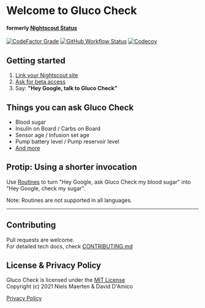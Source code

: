 # Welcome to Gluco Check

#### formerly [Nightscout Status](https://github.com/nielsmaerten/nightscout-assistant) 
[![CodeFactor Grade](https://img.shields.io/codefactor/grade/github/nielsmaerten/gluco-check/main?style=flat-square)](https://www.codefactor.io/repository/github/nielsmaerten/gluco-check/)
[![GitHub Workflow Status](https://img.shields.io/github/workflow/status/nielsmaerten/gluco-check/Build,%20Test,%20Lint,%20Deploy?style=flat-square)](https://github.com/nielsmaerten/gluco-check/actions?query=workflow%3A%22Build%2C+Test%2C+Lint%2C+Deploy%22)
[![Codecov](https://img.shields.io/codecov/c/github/nielsmaerten/gluco-check?style=flat-square)](https://codecov.io/gh/nielsmaerten/gluco-check)

## Getting started

1. [Link your Nightscout site](https://nightly.diabase.app)
2. [Ask for beta access](https://gitter.im/nielsmaerten)
3. Say: **"Hey Google, talk to Gluco Check"**  

## Things you can ask Gluco Check

* Blood sugar
* Insulin on Board / Carbs on Board
* Sensor age / Infusion set age
* Pump battery level / Pump reservoir level
* [And more](https://nightly.diabase.app/faq)

## Protip: Using a shorter invocation

Use [Routines](https://nightly.diabase.app/assets/routines-setup.mp4) to turn "Hey Google, ask Gluco Check my blood sugar" into  
"Hey Google, check my sugar".

Note: Routines are not supported in all languages.

---

## Contributing

Pull requests are welcome.  
For detailed tech docs, check [CONTRIBUTING.md](./CONTRIBUTING.md)


## License & Privacy Policy

Gluco Check is licensed under the [MIT License](./LICENSE)  
Copyright (c) 2021 
Niels Maerten & David D'Amico

[Privacy Policy](./gluco-check-common/strings/en-US/terms.md)